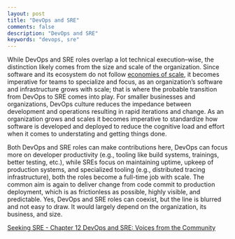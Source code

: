 ```yaml
---
layout: post
title: "DevOps and SRE"
comments: false
description: "DevOps and SRE"
keywords: "devops, sre"
---
```



While DevOps and SRE roles overlap a lot technical execution–wise, the distinction likely comes from the size and scale of the organization. Since software and its ecosystem do not follow [economies of scale](https://www.allankellyassociates.co.uk/archives/date/2015/10), it becomes imperative for teams to specialize and focus, as an organization’s software and infrastructure grows with scale; that is where the probable transition from DevOps to SRE comes into play. For smaller businesses and organizations, DevOps culture reduces the impedance between development and operations resulting in rapid iterations and change. As an organization grows and scales it becomes imperative to standardize how software is developed and deployed to reduce the cognitive load and effort when it comes to understating and getting things done.

Both DevOps and SRE roles can make contributions here, DevOps can focus more on developer productivity (e.g., tooling like build systems, trainings, better testing, etc.), while SREs focus on maintaining uptime, upkeep of production systems, and specialized tooling (e.g., distributed tracing infrastructure), both the roles become a full-time job with scale. The common aim is again to deliver change from code commit to production deployment, which is as frictionless as possible, highly visible, and predictable. Yes, DevOps and SRE roles can coexist, but the line is blurred and not easy to draw. It would largely depend on the organization, its business, and size.

[Seeking SRE - Chapter 12 DevOps and SRE: Voices from the Community](https://books.google.co.in/books?id=tmhqDwAAQBAJ&pg=PT228&dq=pranay+kanwar&hl=en)

